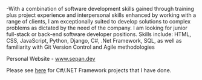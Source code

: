 -With a combination of software development skills gained through training plus project experience and interpersonal skills enhanced by working with a range of clients, I am exceptionally suited to develop solutions to complex problems as dictated by the need of the company. I am looking for junior full-stack or back-end software developer positions. Skills include: HTML, CSS, JavaScript, Python, Django, C#, .Net Framework, SQL, as well as familiarity with Git Version Control and Agile methodologies

Personal Website - www.sepan.dev

Please see [here](https://github.com/sepan314/C-Sharp-.NET-Code/blob/master/README.md) for C#/.NET Framework projects that I have done.

